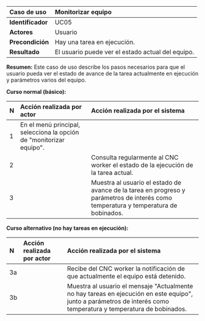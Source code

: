 | **Caso de uso**      | **Monitorizar equipo** |
| :---        | :---        |
| **Identificador**      | UC05 |
| **Actores**      | Usuario |
| **Precondición**   | Hay una tarea en ejecución. |
| **Resultado**   | El usuario puede ver el estado actual del equipo. |

**Resumen:**
Este caso de uso describe los pasos necesarios para que el usuario pueda ver el estado de avance de la tarea actualmente en ejecución y parámetros varios del equipo.

**Curso normal (básico):**

| **N**      | **Acción realizada por actor** | **Acción realizada por el sistema** |
| :---        | :---        | :---        |
| 1      | En el menú principal, selecciona la opción de "monitorizar equipo". |  |
| 2      |  | Consulta regularmente al CNC worker el estado de la ejecución de la tarea actual. |
| 3      |  | Muestra al usuario el estado de avance de la tarea en progreso y parámetros de interés como temperatura y temperatura de bobinados. |

**Curso alternativo (no hay tareas en ejecución):**

| **N**      | **Acción realizada por actor** | **Acción realizada por el sistema** |
| :---        | :---        | :---        |
| 3a      |  | Recibe del CNC worker la notificación de que actualmente el equipo está detenido. |
| 3b      |  | Muestra al usuario el mensaje "Actualmente no hay tareas en ejecución en este equipo", junto a parámetros de interés como temperatura y temperatura de bobinados. |
